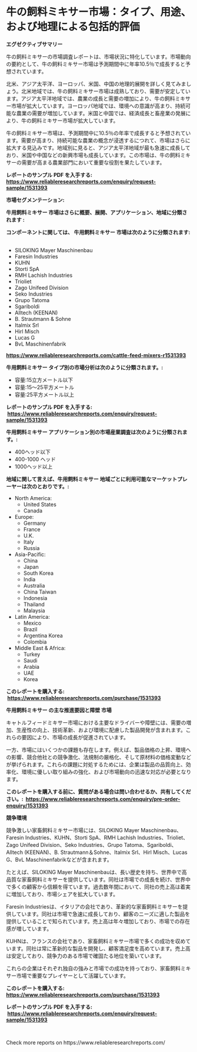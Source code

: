 <p><h1>牛の飼料ミキサー市場：タイプ、用途、および地理による包括的評価</h1></p><p><strong>エグゼクティブサマリー</strong></p>
<p><p>牛の飼料ミキサーの市場調査レポートは、市場状況に特化しています。市場動向の要約として、牛の飼料ミキサー市場は予測期間中に年率10.5％で成長すると予想されています。</p><p>北米、アジア太平洋、ヨーロッパ、米国、中国の地理的展開を詳しく見てみましょう。北米地域では、牛の飼料ミキサー市場は成熟しており、需要が安定しています。アジア太平洋地域では、農業の成長と需要の増加により、牛の飼料ミキサー市場が拡大しています。ヨーロッパ地域では、環境への意識が高まり、持続可能な農業の需要が増加しています。米国と中国では、経済成長と畜産業の発展により、牛の飼料ミキサー市場が拡大しています。</p><p>牛の飼料ミキサー市場は、予測期間中に10.5％の年率で成長すると予想されています。需要が高まり、持続可能な農業の概念が浸透するにつれて、市場はさらに拡大する見込みです。地域別に見ると、アジア太平洋地域が最も急速に成長しており、米国や中国などの新興市場も成長しています。この市場は、牛の飼料ミキサーの需要が高まる農業部門において重要な役割を果たしています。</p></p>
<p><strong>レポートのサンプル PDF を入手する: <a href="https://www.reliableresearchreports.com/enquiry/request-sample/1531393">https://www.reliableresearchreports.com/enquiry/request-sample/1531393</a></strong></p>
<p><strong>市場セグメンテーション:</strong></p>
<p><strong> 牛用飼料ミキサー 市場はさらに概要、展開、アプリケーション、地域に分類されます :</strong></p>
<p><strong>コンポーネントに関しては、 牛用飼料ミキサー 市場は次のように分類されます: &nbsp;</strong></p>
<p><ul><li>SILOKING Mayer Maschinenbau</li><li>Faresin Industries</li><li>KUHN</li><li>Storti SpA</li><li>RMH Lachish Industries</li><li>Trioliet</li><li>Zago Unifeed Division</li><li>Seko Industries</li><li>Grupo Tatoma</li><li>Sgariboldi</li><li>Alltech (KEENAN)</li><li>B. Strautmann & Sohne</li><li>Italmix Srl</li><li>Hirl Misch</li><li>Lucas G</li><li>BvL Maschinenfabrik</li></ul></p>
<p><strong><a href="https://www.reliableresearchreports.com/cattle-feed-mixers-r1531393">https://www.reliableresearchreports.com/cattle-feed-mixers-r1531393</a></strong></p>
<p><strong> 牛用飼料ミキサー タイプ別の市場分析は次のように分類されます。:</strong></p>
<p><ul><li>容量:15立方メートル以下</li><li>容量:15〜25平方メートル</li><li>容量:25平方メートル以上</li></ul></p>
<p><strong>レポートのサンプル PDF を入手する: &nbsp;<a href="https://www.reliableresearchreports.com/enquiry/request-sample/1531393">https://www.reliableresearchreports.com/enquiry/request-sample/1531393</a></strong></p>
<p><strong> 牛用飼料ミキサー アプリケーション別の市場産業調査は次のように分類されます。:</strong></p>
<p><ul><li>400ヘッド以下</li><li>400-1000 ヘッド</li><li>1000ヘッド以上</li></ul></p>
<p><strong>地域に関して言えば、牛用飼料ミキサー 地域ごとに利用可能なマーケットプレーヤーは次のとおりです。:</strong></p>
<p><ul>
    <li>
        North America:
        <ul>
            <li>United States</li>
            <li>Canada</li>
        </ul>
    </li>
    <li>
        Europe:
        <ul>
            <li>Germany</li>
            <li>France</li>
            <li>U.K.</li>
            <li>Italy</li>
            <li>Russia</li>
        </ul>
    </li>
    <li>
        Asia-Pacific:
        <ul>
            <li>China</li>
            <li>Japan</li>
            <li>South Korea</li>
            <li>India</li>
            <li>Australia</li>
            <li>China Taiwan</li>
            <li>Indonesia</li>
            <li>Thailand</li>
            <li>Malaysia</li>
        </ul>
    </li>
    <li>
        Latin America:
        <ul>
            <li>Mexico</li>
            <li>Brazil</li>
            <li>Argentina Korea</li>
            <li>Colombia</li>
        </ul>
    </li>
    <li>
        Middle East & Africa:
        <ul>
            <li>Turkey</li>
            <li>Saudi</li>
            <li>Arabia</li>
            <li>UAE</li>
            <li>Korea</li>
        </ul>
    </li>
    </ul></p>
<p><strong>このレポートを購入する: &nbsp;<a href="https://www.reliableresearchreports.com/purchase/1531393">https://www.reliableresearchreports.com/purchase/1531393</a></strong></p>
<p><strong>牛用飼料ミキサー の主な推進要因と障壁 市場</strong></p>
<p><p>キャトルフィードミキサー市場における主要なドライバーや障壁には、需要の増加、生産性の向上、技術革新、および環境に配慮した製品開発が含まれます。これらの要因により、市場の成長が促進されています。</p><p>一方、市場にはいくつかの課題も存在します。例えば、製品価格の上昇、環境への影響、競合他社との競争激化、法規制の厳格化、そして原材料の価格変動などが挙げられます。これらの課題に対処するためには、企業は製品の品質向上、効率化、環境に優しい取り組みの強化、および市場動向の迅速な対応が必要となります。</p></p>
<p><strong>このレポートを購入する前に、質問がある場合は問い合わせるか、共有してください。:&nbsp; <a href="https://www.reliableresearchreports.com/enquiry/pre-order-enquiry/1531393">https://www.reliableresearchreports.com/enquiry/pre-order-enquiry/1531393</a></strong></p>
<p><strong>競争環境</strong></p>
<p><p>競争激しい家畜飼料ミキサー市場には、SILOKING Mayer Maschinenbau、Faresin Industries、KUHN、Storti SpA、RMH Lachish Industries、Trioliet、Zago Unifeed Division、Seko Industries、Grupo Tatoma、Sgariboldi、Alltech (KEENAN)、B. Strautmann＆Sohne、Italmix Srl、Hirl Misch、Lucas G、BvL Maschinenfabrikなどが含まれます。</p><p>たとえば、SILOKING Mayer Maschinenbauは、長い歴史を持ち、世界中で高品質な家畜飼料ミキサーを提供しています。同社は市場での成長を続け、世界中で多くの顧客から信頼を得ています。過去数年間において、同社の売上高は着実に増加しており、市場シェアを拡大しています。</p><p>Faresin Industriesは、イタリアの会社であり、革新的な家畜飼料ミキサーを提供しています。同社は市場で急速に成長しており、顧客のニーズに適した製品を提供していることで知られています。売上高は年々増加しており、市場での存在感が増しています。</p><p>KUHNは、フランスの会社であり、家畜飼料ミキサー市場で多くの成功を収めています。同社は常に革新的な製品を開発し、顧客満足度を高めています。売上高は安定しており、競争力のある市場で確固たる地位を築いています。</p><p>これらの企業はそれぞれ独自の強みと市場での成功を持っており、家畜飼料ミキサー市場で重要なプレイヤーとして活躍しています。</p></p>
<p><strong>このレポートを購入する: &nbsp; <a href="https://www.reliableresearchreports.com/purchase/1531393">https://www.reliableresearchreports.com/purchase/1531393</a></strong></p>
<p><strong>レポートのサンプル PDF を入手する: &nbsp;<a href="https://www.reliableresearchreports.com/enquiry/request-sample/1531393">https://www.reliableresearchreports.com/enquiry/request-sample/1531393</a></strong><strong></strong></p>
<p>&nbsp;</p>
<p>Check more reports on https://www.reliableresearchreports.com/</p>
